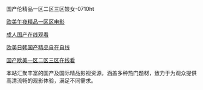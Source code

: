 国产伦精品一区二区三区妓女-0710ht

<a href="https://heiliaoe8ajia.pages.dev">欧美午夜精品一区区电影</a>

<a href="https://heiliaozj3tjd.pages.dev">成人国产在线观看</a>

<a href="https://heiliaoga6s9v.pages.dev">欧美日韩国产精品自在自线</a>

<a href="https://heiliaowzu4ur.pages.dev">国产欧美一区二区三区在线看</a>

本站汇聚丰富的国产及国际精品影视资源，涵盖多种热门题材，致力于为观众提供高清流畅的观影体验，满足不同需求。

<span style="display:none;">[Canonical link](https://github.com/hihi20250710/hihi19)</span>
